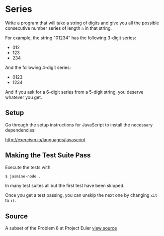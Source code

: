 # Series

Write a program that will take a string of digits and give you all the possible consecutive number series of length `n` in that string.

For example, the string "01234" has the following 3-digit series:

- 012
- 123
- 234

And the following 4-digit series:

- 0123
- 1234

And if you ask for a 6-digit series from a 5-digit string, you deserve
whatever you get.

## Setup

Go through the setup instructions for JavaScript to
install the necessary dependencies:

http://exercism.io/languages/javascript

## Making the Test Suite Pass

Execute the tests with:

```bash
$ jasmine-node .
```

In many test suites all but the first test have been skipped.

Once you get a test passing, you can unskip the next one by
changing `xit` to `it`.


## Source

A subset of the Problem 8 at Project Euler [view source](http://projecteuler.net/problem=8)
